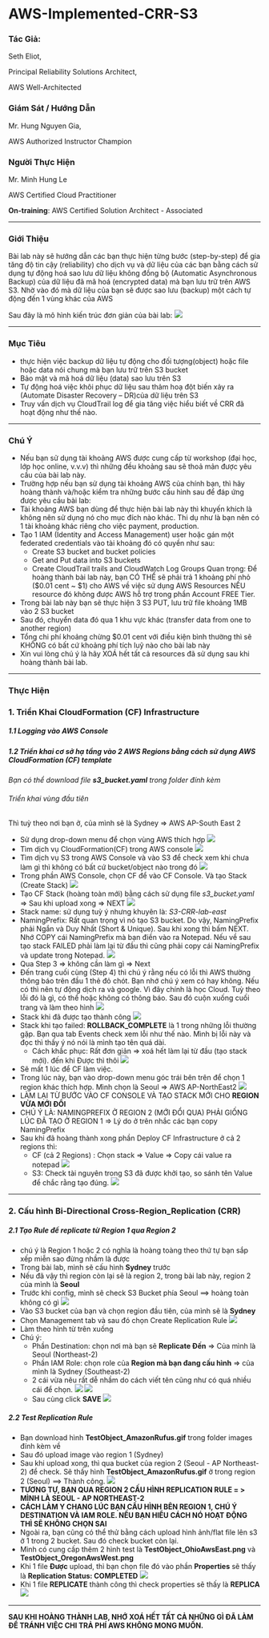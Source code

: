 # AWS-Implemented-CRR-S3 
### Tác Giả: 

Seth Eliot, 

Principal Reliability Solutions Architect,

AWS Well-Architected

### Giám Sát / Hướng Dẫn

Mr. Hung Nguyen Gia,

AWS Authorized Instructor Champion

### Người Thực Hiện

Mr. Minh Hung Le 

AWS Certified Cloud Practitioner

**On-training**: AWS Certified Solution Architect - Associated


---

### Giới Thiệu
Bài lab này sẽ hướng dẫn các bạn thực hiện từng bước (step-by-step) để gia tăng độ tin cậy (reliability) cho dịch vụ và dữ liệu của các bạn bằng cách sử dụng tự động hoá sao lưu dữ liệu không đồng bộ (Automatic Asynchronous Backup) của dữ liệu đã mã hoá (encrypted data) mà bạn lưu trữ trên AWS S3. Nhờ vào đó mà dữ liệu của bạn sẽ được sao lưu (backup) một cách tự động đến 1 vùng khác của AWS 

Sau đây là mô hình kiến trúc đơn giản của bài lab: 
![](images/Replication_Model.png)

---
### Mục Tiêu
* thực hiện việc backup dữ liệu tự động cho đối tượng(object) hoặc file hoặc data nói chung mà bạn lưu trữ trên S3 bucket
* Bảo mật và mã hoá dữ liệu (data) sao lưu trên S3
* Tự động hoá việc khôi phục dữ liệu sau thảm hoạ đột biến xảy ra (Automate Disaster Recovery – DR)của dữ liệu trên S3
* Truy vấn dịch vụ CloudTrail log để gia tăng việc hiểu biết về CRR đã hoạt động như thế nào. 
---
### Chú Ý
* Nếu bạn sử dụng tài khoảng AWS được cung cấp từ workshop (đại học, lớp học online, v.v.v) thì những đều khoảng sau sẽ thoả mản được yêu cầu của bài lab này. 
* Trường hợp nếu bạn sử dụng tài khoảng AWS của chính bạn, thì hãy hoàng thành và/hoặc kiểm tra những bước cấu hình sau để đáp ứng được yêu cầu bài lab:
* Tài khoảng AWS bạn dùng để thực hiện bài lab này thì khuyến khích là không nên sử dụng nó cho mục đích nào khác. Thi dụ như là bạn nên có 1 tài khoảng khác riêng cho việc payment, production.
* Tạo 1 IAM (Identity and Access Management) user hoặc gán một federated credentials vào tài khoảng đó có quyền như sau:
    * Create S3 bucket and bucket policies
    * Get and Put data into S3 buckets
    * Create CloudTrail trails and CloudWatch Log Groups
Quan trọng: Để hoàng thành bài lab này, bạn CÓ THỂ sẽ phải trả 1 khoảng phí nhỏ ($0.01 cent ~ $1) cho AWS về việc sử dụng AWS Resources NẾU resource đó không được AWS hỗ trợ trong phần Account FREE Tier. 
* Trong bài lab này bạn sẽ thực hiện 3 S3 PUT, lưu trữ file khoảng 1MB vào 2 S3 bucket
* Sau đó, chuyển data đó qua 1 khu vực khác (transfer data from one to another region)
* Tổng chi phí khoảng chừng $0.01 cent với điều kiện bình thường thì sẽ KHÔNG có bất cứ khoảng phí tích luỹ nào cho bài lab này
* Xin vui lòng chú ý là hãy XOÁ hết tất cả resources đã sử dụng sau khi hoàng thành bài lab. 
---
### Thực Hiện
### 1. Triển Khai CloudFormation (CF) Infrastructure
##### 1.1 Logging vào AWS Console
##### 1.2 Triển khai cơ sở hạ tầng vào 2 AWS Regions bằng cách sử dụng AWS CloudFormation (CF) template 
*Bạn có thể download file **s3_bucket.yaml** trong folder đính kèm*
###### Triển khai vùng đầu tiên 
Thì tuỳ theo nơi bạn ở, của mình sẽ là Sydney => AWS AP-South East 2
* Sử dụng drop-down menu để chọn vùng AWS thích hợp 
![](images/ChoosingRegion.jpg)
* Tìm dịch vụ CloudFormation(CF) trong AWS console
![](images/Search_CloudFormationService.jpg)
* Tìm dịch vụ S3 trong AWS Console và vào S3 để check xem khi chưa làm gì thì không có bất cứ bucket/object nào trong đó
![](images/CheckingS3_BeforeDeployCF.jpg)
* Trong phần AWS Console, chọn CF để vào CF Console. Và tạo Stack (Create Stack)
![](images/CF_CreateStack.jpg)
* Tạo CF Stack (hoàng toàn mới) bằng cách sử dụng file *s3_bucket.yaml* => Sau khi upload xong => NEXT
![](images/S3_Yml_uploaded_CF.jpg)
* Stack name: sử dụng tuỳ ý nhưng khuyên là: *S3-CRR-lab-east*
* NamingPrefix: Rất quan trọng vì nó tạo S3 bucket. Do vậy, NamingPrefix phải Ngắn và Duy Nhất (Short & Unique). Sau khi xong thì bấm NEXT. Nhớ COPY cái NamingPrefix mà bạn điền vào ra Notepad. Nếu về sau tạo stack FAILED phải làm lại từ đầu thì cũng phải copy cái NamingPrefix và update trong Notepad.
![](images/CF_Southeast_Deployment.jpg)
* Qua Step 3 => không cần làm gì => Next 
* Đến trang cuối cùng (Step 4) thì chú ý rằng nếu có lỗi thì AWS thường thông báo trên đầu 1 thẻ đỏ chót. Bạn nhớ chú ý xem có hay không. Nếu có thì nên tự động dịch ra và google. Vì đây chính là học Cloud. Tuỳ theo lỗi đó là gì, có thể hoặc không có thông báo. Sau đó cuộn xuống cuối trang và làm theo hình
![](images/CF_LastPage.jpg)
* Stack khi đã được tạo thành công
![](images/Succeed_DeployCF.jpg)
* Stack khi tạo failed: **ROLLBACK_COMPLETE** là 1 trong những lỗi thường gặp. Bạn qua tab Events check xem lỗi như thế nào. Mình bị lỗi này và đọc thì thấy ý nó nói là mình tạo tên quá dài.
    * Cách khắc phục: Rất đơn giản => xoá hết làm lại từ đầu (tạo stack mới). đến khi Được thì thôi
![](images/CF_Error_name.jpg)
* Sẽ mất 1 lúc để CF làm việc.
* Trong lúc này, bạn vào drop-down menu góc trái bên trên để chọn 1 region khác thích hợp. Mình chọn là Seoul => AWS AP-NorthEast2
![](images/Switching_Region_Seoul.jpg)
* LÀM LẠI TỪ BƯỚC VÀO CF CONSOLE VÀ TẠO STACK MỚI CHO  **REGION VỪA MỚI ĐỔI**
* CHÚ Ý LÀ: NAMINGPREFIX Ở REGION 2 (MỚI ĐỔI QUA) PHẢI GIỐNG LÚC ĐÃ TẠO Ở REGION 1 => Lý do ở trên nhắc các bạn copy NamingPrefix
* Sau khi đã hoàng thành xong phần Deploy CF Infrastructure ở cả 2 regions thì:
    * CF (cả 2 Regions) : Chọn stack => Value => Copy cái value ra notepad
    ![](images/CopyValueName_IN_CF.jpg) 
    * S3: Check tài nguyên trong S3 đã được khởi tạo, so sánh tên Value để chắc rằng tạo đúng. 
    ![](images/S3_AfterDeplyed_TWO_Region.jpg)
---
### 2. Cấu hình Bi-Directional Cross-Region_Replication (CRR)
##### 2.1 Tạo Rule để replicate từ Region 1 qua Region 2
* chú ý là Region 1 hoặc 2 có nghĩa là hoàng toàng theo thứ tự bạn sắp xếp miễn sao đừng nhầm là được
* Trong bài lab, mình sẽ cấu hình **Sydney** trước
* Nếu đã vậy thì region còn lại sẽ là region 2, trong bài lab này, region 2 của mình là **Seoul**
* Trước khi config, mình sẽ check S3 Bucket phía Seoul ==> hoàng toàn không có gì
![](images/S3_NorthEast_Check_BEFORE_CRR.jpg)
* Vào S3 bucket của bạn và chọn region đầu tiên, của mình sẽ là **Sydney**
* Chọn Management tab và sau đó chọn Create Replication Rule
![](images/Go_East_S3_Management.jpg)
* Làm theo hình từ trên xuống
* Chú ý:
    * Phần Destination: chọn nơi mà bạn sẽ **Replicate Đến** => Của mình là Seoul (Northeast-2)
    * Phần IAM Role: chọn role của **Region mà bạn đang cấu hình** => của mình là Sydney (Southeast-2)
    * 2 cái vừa nêu rất dễ nhầm do cách viết tên cũng như có quá nhiều cái để chọn. 
![](images/ReplicationRule_East_North_1.jpg)
![](images/ReplicationRule_East_North_2.jpg)
    * Sau cùng click **SAVE**
![](images/ReplicationRule_East_North_3.jpg)
##### 2.2 Test Replication Rule
* Bạn download hình **TestObject_AmazonRufus.gif** trong folder images đính kèm về
* Sau đó upload image vào region 1 (Sydney)
* Sau khi upload xong, thì qua bucket của region 2 (Seoul - AP Northeast-2) để check. Sẽ thấy hình **TestObject_AmazonRufus.gif** ở trong region 2 (Seoul) ==> Thành công. 
![](images/Check_S3_NorthEast_Replication.jpg)
* **TƯƠNG TỰ, BẠN QUA REGION 2 CẤU HÌNH REPLICATION RULE = > MÌNH LÀ SEOUL - AP NORTHEAST-2**
* **CÁCH LÀM Y CHANG LÚC BẠN CẤU HÌNH BÊN REGION 1, CHÚ Ý DESTINATION VÀ IAM ROLE. NẾU BẠN HIỂU CÁCH NÓ HOẠT ĐỘNG THÌ SẼ KHÔNG CHỌN SAI**
* Ngoài ra, bạn cũng có thể thử bằng cách upload hình ảnh/flat file lên s3 ở 1 trong 2 bucket. Sau đó check bucket còn lại. 
* Mình có cung cấp thêm 2 hình test là **TestObject_OhioAwsEast.png** và **TestObject_OregonAwsWest.png**
* Khi 1 file **Được** upload, thì bạn chọn file đó vào phần **Properties** sẽ thấy là **Replication Status: COMPLETED**
![](images/Click_File_Check_Propertive_Replication_Completed.jpg)
* Khi 1 file **REPLICATE** thành công thì check properties sẽ thấy là **REPLICA**
![](images/Check_ReplicaStatus_REPLICA.jpg)
---
**SAU KHI HOÀNG THÀNH LAB, NHỚ XOÁ HẾT TẤT CẢ NHỮNG GÌ ĐÃ LÀM ĐỂ TRÁNH VIỆC CHI TRẢ PHÍ AWS KHÔNG MONG MUỐN.**



